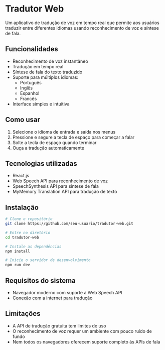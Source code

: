# Tradutor Web

Um aplicativo de tradução de voz em tempo real que permite aos usuários traduzir entre diferentes idiomas usando reconhecimento de voz e síntese de fala.

## Funcionalidades

- Reconhecimento de voz instantâneo
- Tradução em tempo real
- Síntese de fala do texto traduzido
- Suporte para múltiplos idiomas:
  - Português
  - Inglês
  - Espanhol
  - Francês
- Interface simples e intuitiva

## Como usar

1. Selecione o idioma de entrada e saída nos menus
2. Pressione e segure a tecla de espaço para começar a falar
3. Solte a tecla de espaço quando terminar
4. Ouça a tradução automaticamente

## Tecnologias utilizadas

- React.js
- Web Speech API para reconhecimento de voz
- SpeechSynthesis API para síntese de fala
- MyMemory Translation API para tradução de texto

## Instalação

```bash
# Clone o repositório
git clone https://github.com/seu-usuario/tradutor-web.git

# Entre no diretório
cd tradutor-web

# Instale as dependências
npm install

# Inicie o servidor de desenvolvimento
npm run dev
```

## Requisitos do sistema

- Navegador moderno com suporte à Web Speech API
- Conexão com a internet para tradução

## Limitações

- A API de tradução gratuita tem limites de uso
- O reconhecimento de voz requer um ambiente com pouco ruído de fundo
- Nem todos os navegadores oferecem suporte completo às APIs de fala
